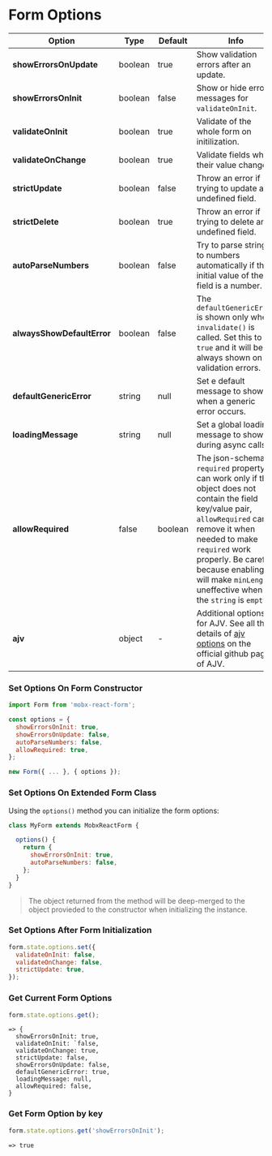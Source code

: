 # Form Options

| Option | Type | Default | Info |
|---|---|---|---|
| **showErrorsOnUpdate** | boolean | true | Show validation errors after an update. |
| **showErrorsOnInit** | boolean | false | Show or hide error messages for `validateOnInit`. |
| **validateOnInit** | boolean | true | Validate of the whole form on initilization. |
| **validateOnChange** | boolean | true | Validate fields when their value changes. |
| **strictUpdate** | boolean | false | Throw an error if trying to update an undefined field. |
| **strictDelete** | boolean | true | Throw an error if trying to delete an undefined field. |
| **autoParseNumbers** | boolean | false | Try to parse strings to numbers automatically if the initial value of the field is a number. |
| **alwaysShowDefaultError** | boolean | false | The `defaultGenericError` is shown only when `invalidate()` is called. Set this to `true` and it will be always shown on validation errors. |
| **defaultGenericError** | string | null | Set e default message to show when a generic error occurs. |
| **loadingMessage** | string | null | Set a global loading message to show during async calls. |
| **allowRequired** | false | boolean | The json-schema `required` property can work only if the object does not contain the field key/value pair, `allowRequired` can remove it when needed to make `required` work properly. Be careful because enabling it will make `minLength` uneffective when the `string` is `empty`. |
| **ajv** | object | - | Additional options for AJV. See all the details of [ajv options](https://github.com/epoberezkin/ajv#options) on the official github page of AJV. |

### Set Options On Form Constructor

```javascript
import Form from 'mobx-react-form';

const options = {
  showErrorsOnInit: true,
  showErrorsOnUpdate: false,
  autoParseNumbers: false,
  allowRequired: true,
};

new Form({ ... }, { options });
```

### Set Options On Extended Form Class

Using the `options()` method you can initialize the form options:

```javascript
class MyForm extends MobxReactForm {

  options() {
    return {
      showErrorsOnInit: true,
      autoParseNumbers: false,
    };
  }
}
```

> The object returned from the method will be deep-merged to the object provieded to the constructor when initializing the instance.


### Set Options After Form Initialization

```javascript
form.state.options.set({
  validateOnInit: false,
  validateOnChange: false,
  strictUpdate: true,
});
```

### Get Current Form Options

```javascript
form.state.options.get();
```
```
=> {
  showErrorsOnInit: true,
  validateOnInit: `false,
  validateOnChange: true,
  strictUpdate: false,
  showErrorsOnUpdate: false,
  defaultGenericError: true,
  loadingMessage: null,
  allowRequired: false,
}
```

### Get Form Option by key

```javascript
form.state.options.get('showErrorsOnInit');
```
```
=> true
```
